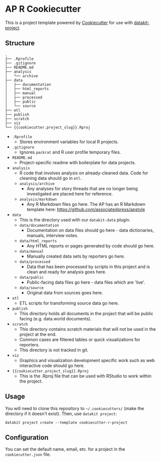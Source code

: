# AP R Cookiecutter

This is a project template powered by [Cookiecutter](https://github.com/cookiecutter/cookiecutter) for use with [datakit-project](https://github.com/associatedpress/datakit-project/).

## Structure

```
.
├── .Rprofile
├── .gitignore
├── README.md
├── analysis
│   └── archive
├── data
│   ├── documentation
│   ├── html_reports
│   ├── manual
│   ├── processed
│   ├── public
│   └── source
├── etl
├── publish
├── scratch
├── viz
└── {{cookiecutter.project_slug}}.Rproj
```

- `.Rprofile`
  - Stores environment variables for local R projects.
- `.gitignore`
  - Ignores `packrat` and R user profile temporary files.
- `README.md`
  - Project-specific readme with boilerplate for data projects.
- `analysis`
  - R code that involves analysis on already-cleaned data. Code for cleaning data should go in `etl`.
  - `analysis/archive`
    - Any analyses for story threads that are no longer being investigated are placed here for reference.
  - `analysis/markdown`
    - Any R Markdown files go here. The AP has an R Markdown template here: https://github.com/associatedpress/apstyle
- `data`
  - This is the directory used with our `datakit-data` plugin.
  - `data/documentation`
    - Documentation on data files should go here - data dictionaries, manuals, interview notes.
  - `data/html_reports`
    - Any HTML reports or pages generated by code should go here.
  - `data/manual`
    - Manually created data sets by reporters go here.
  - `data/processed`
    - Data that has been processed by scripts in this project and is clean and ready for analysis goes here.
  - `data/public`
    - Public-facing data files go here - data files which are 'live'.
  - `data/source`
    - Original data from sources goes here.
- `etl`
  - ETL scripts for transforming source data go here.
- `publish`
  - This directory holds all documents in the project that will be public facing (e.g. data.world documents).
- `scratch`
  - This directory contains scratch materials that will not be used in the project at the end.
  - Common cases are filtered tables or quick visualizations for reporters.
  - This directory is not tracked in git.
- `viz`
  - Graphics and visualization development specific work such as web interactive code should go here.
- `{{cookiecutter.project_slug}}.Rproj`
  - This is the .Rproj file that can be used with RStudio to work within the project.

## Usage

You will need to clone this repository to `~/.cookiecutters/` (make the directory if it doesn't exist). Then, use `datakit project`:

`datakit project create --template cookiecutter-r-project`

## Configuration

You can set the default name, email, etc. for a project in the `cookiecutter.json` file.
